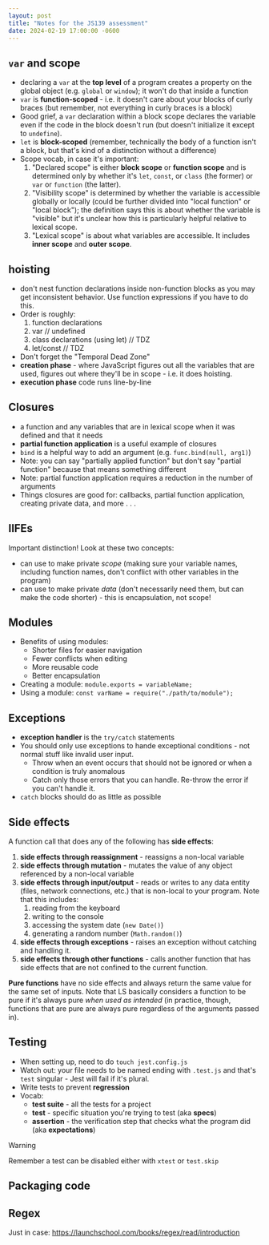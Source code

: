 ```yaml
---
layout: post
title: "Notes for the JS139 assessment"
date: 2024-02-19 17:00:00 -0600
---
```


## `var` and **scope**

- declaring a `var` at the **top level** of a program creates a property on the
  global object (e.g. `global` or `window`); it won't do that inside a function
- `var` is **function-scoped** - i.e. it doesn't care about your blocks of curly
  braces (but remember, not everything in curly braces is a block)
- Good grief, a `var` declaration within a block scope declares the variable
  even if the code in the block doesn't run (but doesn't initialize it except to
  `undefine`).
- `let` is **block-scoped** (remember, technically the body of a function isn't
  a block, but that's kind of a distinction without a difference)
- Scope vocab, in case it's important:
  1. "Declared scope" is either **block scope** or **function scope** and is
     determined only by whether it's `let`, `const`, or `class` (the former) or
     `var` or `function` (the latter).
  2. "Visibility scope" is determined by whether the variable is accessible
     globally or locally (could be further divided into "local function" or
     "local block"); the definition says this is about whether the variable is
     "visible" but it's unclear how this is particularly helpful relative to
     lexical scope.
  3. "Lexical scope" is about what variables are accessible. It includes **inner
     scope** and **outer scope**.

## hoisting

- don't nest function declarations inside non-function blocks as you may get
  inconsistent behavior. Use function expressions if you have to do this.
- Order is roughly:
  1. function declarations
  2. var // undefined
  3. class declarations (using let) // TDZ
  4. let/const // TDZ
- Don't forget the "Temporal Dead Zone"
- **creation phase** - where JavaScript figures out all the variables that are
  used, figures out where they'll be in scope - i.e. it does hoisting.
- **execution phase** code runs line-by-line

## Closures

- a function and any variables that are in lexical scope when it was defined and
  that it needs
- **partial function application** is a useful example of closures
- `bind` is a helpful way to add an argument (e.g. `func.bind(null, arg1)`)
- Note: you can say "partially applied function" but don't say "partial
  function" because that means something different
- Note: partial function application requires a reduction in the number of
  arguments
- Things closures are good for: callbacks, partial function application,
  creating private data, and more . . .

## IIFEs

Important distinction! Look at these two concepts:

- can use to make private _scope_ (making sure your variable names, including
  function names, don't conflict with other variables in the program)
- can use to make private _data_ (don't necessarily need them, but can make the
  code shorter) - this is encapsulation, not scope!

## Modules

- Benefits of using modules:
  - Shorter files for easier navigation
  - Fewer conflicts when editing
  - More reusable code
  - Better encapsulation
- Creating a module: `module.exports = variableName;`
- Using a module: `const varName = require("./path/to/module");`

## Exceptions

- **exception handler** is the `try/catch` statements
- You should only use exceptions to hande exceptional conditions - not normal
  stuff like invalid user input.
  - Throw when an event occurs that should not be ignored or when a condition is
    truly anomalous
  - Catch only those errors that you can handle. Re-throw the error if you can't
    handle it.
- `catch` blocks should do as little as possible

## Side effects

A function call that does any of the following has **side effects**:

1. **side effects through reassignment** - reassigns a non-local variable
2. **side effects through mutation** - mutates the value of any object
   referenced by a non-local variable
3. **side effects through input/output** - reads or writes to any data entity
   (files, network connections, etc.) that is non-local to your program. Note
   that this includes:
   1. reading from the keyboard
   2. writing to the console
   3. accessing the system date (`new Date()`)
   4. generating a random number (`Math.random()`)
4. **side effects through exceptions** - raises an exception without catching
   and handling it.
5. **side effects through other functions** - calls another function that has
   side effects that are not confined to the current function.

**Pure functions** have no side effects and always return the same value for the
same set of inputs. Note that LS basically considers a function to be pure if
it's always pure _when used as intended_ (in practice, though, functions that
are pure are always pure regardless of the arguments passed in).

## Testing

- When setting up, need to do `touch jest.config.js`
- Watch out: your file needs to be named ending with `.test.js` and that's
  `test` singular - Jest will fail if it's plural.
- Write tests to prevent **regression**
- Vocab:
  - **test suite** - all the tests for a project
  - **test** - specific situation you're trying to test (aka **specs**)
  - **assertion** - the verification step that checks what the program did (aka
    **expectations**)

> [!WARNING]
> Remember a test can be disabled either with `xtest` or `test.skip`


## Packaging code

## Regex

Just in case: https://launchschool.com/books/regex/read/introduction
